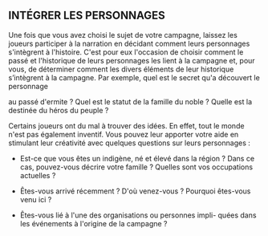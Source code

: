 ## INTÉGRER LES PERSONNAGES


Une fois que vous avez choisi le sujet de votre campagne, laissez
les joueurs participer à la narration en décidant comment leurs
personnages s'intègrent à l'histoire. C'est pour eux l'occasion de
choisir comment le passé et l'historique de leurs personnages
les lient à la campagne et, pour vous, de déterminer comment
les divers éléments de leur historique s’intègrent à la campagne.
Par exemple, quel est le secret qu'a découvert le personnage

au passé d'ermite ? Quel est le statut de la famille du noble ?
Quelle est la destinée du héros du peuple ?

Certains joueurs ont du mal à trouver des idées. En effet,
tout le monde n'est pas également inventif. Vous pouvez leur
apporter votre aide en stimulant leur créativité avec quelques
questions sur leurs personnages :

+ Est-ce que vous êtes un indigène, né et élevé dans la
région ? Dans ce cas, pouvez-vous décrire votre famille ?
Quelles sont vos occupations actuelles ?

+ Êtes-vous arrivé récemment ? D'où venez-vous ? Pourquoi
êtes-vous venu ici ?

+ Êtes-vous lié à l'une des organisations ou personnes impli-
quées dans les événements à l'origine de la campagne ?